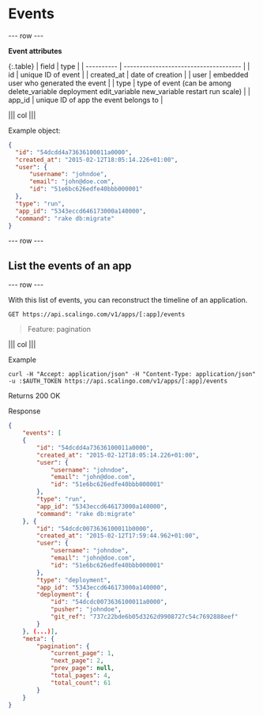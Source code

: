 # Events

--- row ---

**Event attributes**

{:.table}
| field      | type                                  |
| ---------- | ------------------------------------- |
| id         | unique ID of event                    |
| created_at | date of creation                      |
| user       | embedded user who generated the event |
| type       | type of event (can be among delete_variable deployment edit_variable new_variable restart run scale) |
| app_id     | unique ID of app the event belongs to |

||| col |||

Example object:

```json
{
  "id": "54dcdd4a73636100011a0000",
  "created_at": "2015-02-12T18:05:14.226+01:00",
  "user": {
      "username": "johndoe",
      "email": "john@doe.com",
      "id": "51e6bc626edfe40bbb000001"
  },
  "type": "run",
  "app_id": "5343eccd646173000a140000",
  "command": "rake db:migrate"
}
```

--- row ---

## List the events of an app

--- row ---

With this list of events, you can reconstruct the timeline of an application.

`GET https://api.scalingo.com/v1/apps/[:app]/events`

> Feature: pagination

||| col |||

Example

```shell
curl -H "Accept: application/json" -H "Content-Type: application/json" -u :$AUTH_TOKEN https://api.scalingo.com/v1/apps/[:app]/events
```

Returns 200 OK

Response

```json
{
    "events": [
    {
        "id": "54dcdd4a73636100011a0000",
        "created_at": "2015-02-12T18:05:14.226+01:00",
        "user": {
            "username": "johndoe",
            "email": "john@doe.com",
            "id": "51e6bc626edfe40bbb000001"
        },
        "type": "run",
        "app_id": "5343eccd646173000a140000",
        "command": "rake db:migrate"
    }, {
        "id": "54dcdc0073636100011b0000",
        "created_at": "2015-02-12T17:59:44.962+01:00",
        "user": {
            "username": "johndoe",
            "email": "john@doe.com",
            "id": "51e6bc626edfe40bbb000001"
        },
        "type": "deployment",
        "app_id": "5343eccd646173000a140000",
        "deployment": {
            "id": "54dcdc0073636100011a0000",
            "pusher": "johndoe",
            "git_ref": "737c22bde6b05d3262d9908727c54c7692888eef"
        }
    }, (...)],
    "meta": {
        "pagination": {
            "current_page": 1,
            "next_page": 2,
            "prev_page": null,
            "total_pages": 4,
            "total_count": 61
        }
    }
}
```



